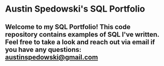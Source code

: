 # Austin Spedowski's SQL Portfolio

## Welcome to my SQL Portfolio! This code repository contains examples of SQL I've written. Feel free to take a look and reach out via email if you have any questions: austinspedowski@gmail.com
